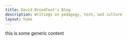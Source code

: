 ```yaml
---
title: David Broadfoot's Blog
description: Writings on pedagogy, tech, and culture
layout: home
---
```


this is some generic content
